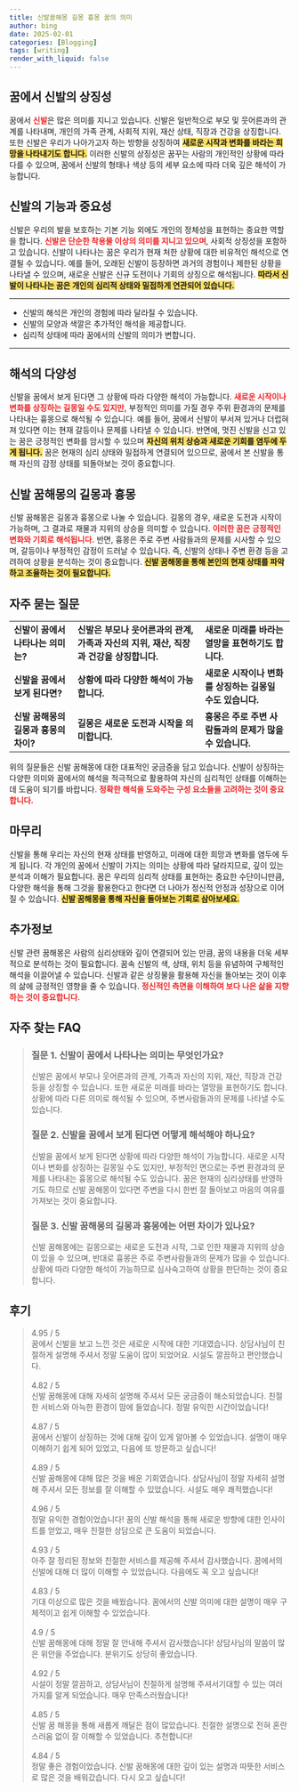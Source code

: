 ```yaml
---
title: 신발꿈해몽 길몽 흉몽 꿈의 의미
author: bing
date: 2025-02-01
categories: [Blogging]
tags: [writing]
render_with_liquid: false
---
```



<h2 id='꿈에서 신발의 상징성'>꿈에서 신발의 상징성</h2>

<p>꿈에서 <b><span style="color: #ee2323;">신발</span></b>은 많은 의미를 지니고 있습니다. 신발은 일반적으로 부모 및 웃어른과의 관계를 나타내며, 개인의 가족 관계, 사회적 지위, 재산 상태, 직장과 건강을 상징합니다. 또한 신발은 우리가 나아가고자 하는 방향을 상징하여 <b><span style="background-color: #ffe066;">새로운 시작과 변화를 바라는 희망을 나타내기도 합니다.</span></b> 이러한 신발의 상징성은 꿈꾸는 사람의 개인적인 상황에 따라 다를 수 있으며, 꿈에서 신발의 형태나 색상 등의 세부 요소에 따라 더욱 깊은 해석이 가능합니다.</p>

<h2 id='신발의 기능과 중요성'>신발의 기능과 중요성</h2>

<p>신발은 우리의 발을 보호하는 기본 기능 외에도 개인의 정체성을 표현하는 중요한 역할을 합니다. <b><span style="color: #ee2323;">신발은 단순한 착용물 이상의 의미를 지니고 있으며</span></b>, 사회적 상징성을 포함하고 있습니다. 신발이 나타나는 꿈은 우리가 현재 처한 상황에 대한 비유적인 해석으로 연결될 수 있습니다. 예를 들어, 오래된 신발이 등장하면 과거의 경험이나 제한된 상황을 나타낼 수 있으며, 새로운 신발은 신규 도전이나 기회의 상징으로 해석됩니다. <b><span style="background-color: #ffe066;">따라서 신발이 나타나는 꿈은 개인의 심리적 상태와 밀접하게 연관되어 있습니다.</span></b></p>

<hr />

<ul>
    <li>신발의 해석은 개인의 경험에 따라 달라질 수 있습니다.</li>
    <li>신발의 모양과 색깔은 추가적인 해석을 제공합니다.</li>
    <li>심리적 상태에 따라 꿈에서의 신발의 의미가 변합니다.</li>
</ul>

<hr />

<h2 id='해석의 다양성'>해석의 다양성</h2>

<p>신발을 꿈에서 보게 된다면 그 상황에 따라 다양한 해석이 가능합니다. <b><span style="color: #ee2323;">새로운 시작이나 변화를 상징하는 길몽일 수도 있지만,</span></b> 부정적인 의미를 가질 경우 주위 환경과의 문제를 나타내는 흉몽으로 해석될 수 있습니다. 예를 들어, 꿈에서 신발이 부서져 있거나 더럽혀져 있다면 이는 현재 갈등이나 문제를 나타낼 수 있습니다. 반면에, 멋진 신발을 신고 있는 꿈은 긍정적인 변화를 암시할 수 있으며 <b><span style="background-color: #ffe066;">자신의 위치 상승과 새로운 기회를 염두에 두게 됩니다.</span></b> 꿈은 현재의 심리 상태와 밀접하게 연결되어 있으므로, 꿈에서 본 신발을 통해 자신의 감정 상태를 되돌아보는 것이 중요합니다.</p>

<h2 id='신발 꿈해몽의 길몽과 흉몽'>신발 꿈해몽의 길몽과 흉몽</h2>

<p>신발 꿈해몽은 길몽과 흉몽으로 나눌 수 있습니다. 길몽의 경우, 새로운 도전과 시작이 가능하며, 그 결과로 재물과 지위의 상승을 의미할 수 있습니다. <b><span style="color: #ee2323;">이러한 꿈은 긍정적인 변화와 기회로 해석됩니다.</span></b> 반면, 흉몽은 주로 주변 사람들과의 문제를 시사할 수 있으며, 갈등이나 부정적인 감정이 드러날 수 있습니다. 즉, 신발의 상태나 주변 환경 등을 고려하여 상황을 분석하는 것이 중요합니다. <b><span style="background-color: #ffe066;">신발 꿈해몽을 통해 본인의 현재 상태를 파악하고 조율하는 것이 필요합니다.</span></b></p>

<h2 id='자주 묻는 질문'>자주 묻는 질문</h2>

<table>
    <tr>
        <td><b>신발이 꿈에서 나타나는 의미는?</b></td>
        <td><b>신발은 부모나 웃어른과의 관계, 가족과 자신의 지위, 재산, 직장과 건강을 상징합니다.</b></td>
        <td><b>새로운 미래를 바라는 열망을 표현하기도 합니다.</b></td>
    </tr>
    <tr>
        <td><b>신발을 꿈에서 보게 된다면?</b></td>
        <td><b>상황에 따라 다양한 해석이 가능합니다.</b></td>
        <td><b>새로운 시작이나 변화를 상징하는 길몽일 수도 있습니다.</b></td>
    </tr>
    <tr>
        <td><b>신발 꿈해몽의 길몽과 흉몽의 차이?</b></td>
        <td><b>길몽은 새로운 도전과 시작을 의미합니다.</b></td>
        <td><b>흉몽은 주로 주변 사람들과의 문제가 많을 수 있습니다.</b></td>
    </tr>
</table>

<p>위의 질문들은 신발 꿈해몽에 대한 대표적인 궁금증을 담고 있습니다. 신발이 상징하는 다양한 의미와 꿈에서의 해석을 적극적으로 활용하여 자신의 심리적인 상태를 이해하는 데 도움이 되기를 바랍니다. <b><span style="color: #ee2323;">정확한 해석을 도와주는 구성 요소들을 고려하는 것이 중요합니다.</span></b></p>

<h2 id='마무리'>마무리</h2>

<p>신발을 통해 우리는 자신의 현재 상태를 반영하고, 미래에 대한 희망과 변화를 염두에 두게 됩니다. 각 개인의 꿈에서 신발이 가지는 의미는 상황에 따라 달라지므로, 깊이 있는 분석과 이해가 필요합니다. 꿈은 우리의 심리적 상태를 표현하는 중요한 수단이니만큼, 다양한 해석을 통해 그것을 활용한다고 한다면 더 나아가 정신적 안정과 성장으로 이어질 수 있습니다. <b><span style="background-color: #ffe066;">신발 꿈해몽을 통해 자신을 돌아보는 기회로 삼아보세요.</span></b></p>

<h2 id='추가정보'>추가정보</h2>

<p>신발 관련 꿈해몽은 사람의 심리상태와 깊이 연결되어 있는 만큼, 꿈의 내용을 더욱 세부적으로 분석하는 것이 필요합니다. 꿈속 신발의 색, 상태, 위치 등을 유념하여 구체적인 해석을 이끌어낼 수 있습니다. 신발과 같은 상징물을 활용해 자신을 돌아보는 것이 이후의 삶에 긍정적인 영향을 줄 수 있습니다. <b><span style="color: #ee2323;">정신적인 측면을 이해하여 보다 나은 삶을 지향하는 것이 중요합니다.</span></b></p>


<h2 id='자주_찾는_FAQ'>자주 찾는 FAQ</h2>
<div itemscope="" itemtype="https://schema.org/FAQPage"> 
<blockquote> 
<div itemscope="" itemprop="mainEntity" itemtype="https://schema.org/Question"> 
<h3 itemprop="name">질문 1. 신발이 꿈에서 나타나는 의미는 무엇인가요?</h3> 
<div itemscope="" itemprop="acceptedAnswer" itemtype="https://schema.org/Answer"> 
<span itemprop="text"> 
<p>신발은 꿈에서 부모나 웃어른과의 관계, 가족과 자신의 지위, 재산, 직장과 건강 등을 상징할 수 있습니다. 또한 새로운 미래를 바라는 열망을 표현하기도 합니다. 상황에 따라 다른 의미로 해석될 수 있으며, 주변사람들과의 문제를 나타낼 수도 있습니다.</p> 
</span> 
</div> 
</div> 

<div itemscope="" itemprop="mainEntity" itemtype="https://schema.org/Question"> 
<h3 itemprop="name">질문 2. 신발을 꿈에서 보게 된다면 어떻게 해석해야 하나요?</h3> 
<div itemscope="" itemprop="acceptedAnswer" itemtype="https://schema.org/Answer"> 
<span itemprop="text"> 
<p>신발을 꿈에서 보게 된다면 상황에 따라 다양한 해석이 가능합니다. 새로운 시작이나 변화를 상징하는 길몽일 수도 있지만, 부정적인 면으로는 주변 환경과의 문제를 나타내는 흉몽으로 해석될 수도 있습니다. 꿈은 현재의 심리상태를 반영하기도 하므로 신발 꿈해몽이 있다면 주변을 다시 한번 잘 돌아보고 마음의 여유를 가져보는 것이 중요합니다.</p> 
</span> 
</div> 
</div> 

<div itemscope="" itemprop="mainEntity" itemtype="https://schema.org/Question"> 
<h3 itemprop="name">질문 3. 신발 꿈해몽의 길몽과 흉몽에는 어떤 차이가 있나요?</h3> 
<div itemscope="" itemprop="acceptedAnswer" itemtype="https://schema.org/Answer"> 
<span itemprop="text"> 
<p>신발 꿈해몽에는 길몽으로는 새로운 도전과 시작, 그로 인한 재물과 지위의 상승이 있을 수 있으며, 반대로 흉몽은 주로 주변사람들과의 문제가 많을 수 있습니다. 상황에 따라 다양한 해석이 가능하므로 심사숙고하여 상황을 판단하는 것이 중요합니다.</p> 
</span> 
</div> 
</div> 
</blockquote> 
</div>
<h2 id='후기'>후기</h2>
<div itemscope itemtype="https://schema.org/Product">
  <blockquote>
  <div itemprop="review" itemscope itemtype="https://schema.org/Review">
      <div itemprop="reviewRating" itemscope itemtype="https://schema.org/Rating"> <span itemprop="ratingValue">4.95</span> / <span itemprop="bestRating">5</span> </div>
      <span itemprop="reviewBody">꿈에서 신발을 보고 느낀 것은 새로운 시작에 대한 기대였습니다. 상담사님이 친절하게 설명해 주셔서 정말 도움이 많이 되었어요. 시설도 깔끔하고 편안했습니다.</span>
  </div>
  <br>
  <div itemprop="review" itemscope itemtype="https://schema.org/Review">
      <div itemprop="reviewRating" itemscope itemtype="https://schema.org/Rating"> <span itemprop="ratingValue">4.82</span> / <span itemprop="bestRating">5</span> </div>
      <span itemprop="reviewBody">신발 꿈해몽에 대해 자세히 설명해 주셔서 모든 궁금증이 해소되었습니다. 친절한 서비스와 아늑한 환경이 맘에 들었습니다. 정말 유익한 시간이었습니다!</span>
  </div>
  <br>
  <div itemprop="review" itemscope itemtype="https://schema.org/Review">
      <div itemprop="reviewRating" itemscope itemtype="https://schema.org/Rating"> <span itemprop="ratingValue">4.87</span> / <span itemprop="bestRating">5</span> </div>
      <span itemprop="reviewBody">꿈에서 신발이 상징하는 것에 대해 깊이 있게 알아볼 수 있었습니다. 설명이 매우 이해하기 쉽게 되어 있었고, 다음에 또 방문하고 싶습니다!</span>
  </div>
  <br>
  <div itemprop="review" itemscope itemtype="https://schema.org/Review">
      <div itemprop="reviewRating" itemscope itemtype="https://schema.org/Rating"> <span itemprop="ratingValue">4.89</span> / <span itemprop="bestRating">5</span> </div>
      <span itemprop="reviewBody">신발 꿈해몽에 대해 많은 것을 배운 기회였습니다. 상담사님이 정말 자세히 설명해 주셔서 모든 정보를 잘 이해할 수 있었습니다. 시설도 매우 쾌적했습니다!</span>
  </div>
  <br>
  <div itemprop="review" itemscope itemtype="https://schema.org/Review">
      <div itemprop="reviewRating" itemscope itemtype="https://schema.org/Rating"> <span itemprop="ratingValue">4.96</span> / <span itemprop="bestRating">5</span> </div>
      <span itemprop="reviewBody">정말 유익한 경험이었습니다! 꿈의 신발 해석을 통해 새로운 방향에 대한 인사이트를 얻었고, 매우 친절한 상담으로 큰 도움이 되었습니다.</span>
  </div>
  <br>
  <div itemprop="review" itemscope itemtype="https://schema.org/Review">
      <div itemprop="reviewRating" itemscope itemtype="https://schema.org/Rating"> <span itemprop="ratingValue">4.93</span> / <span itemprop="bestRating">5</span> </div>
      <span itemprop="reviewBody">아주 잘 정리된 정보와 친절한 서비스를 제공해 주셔서 감사했습니다. 꿈에서의 신발에 대해 더 많이 이해할 수 있었습니다. 다음에도 꼭 오고 싶습니다!</span>
  </div>
  <br>
  <div itemprop="review" itemscope itemtype="https://schema.org/Review">
      <div itemprop="reviewRating" itemscope itemtype="https://schema.org/Rating"> <span itemprop="ratingValue">4.83</span> / <span itemprop="bestRating">5</span> </div>
      <span itemprop="reviewBody">기대 이상으로 많은 것을 배웠습니다. 꿈에서의 신발 의미에 대한 설명이 매우 구체적이고 쉽게 이해할 수 있었습니다.</span>
  </div>
  <br>
  <div itemprop="review" itemscope itemtype="https://schema.org/Review">
      <div itemprop="reviewRating" itemscope itemtype="https://schema.org/Rating"> <span itemprop="ratingValue">4.9</span> / <span itemprop="bestRating">5</span> </div>
      <span itemprop="reviewBody">신발 꿈해몽에 대해 정말 잘 안내해 주셔서 감사했습니다! 상담사님의 말씀이 많은 위안을 주었습니다. 분위기도 상당히 좋았습니다.</span>
  </div>
  <br>
  <div itemprop="review" itemscope itemtype="https://schema.org/Review">
      <div itemprop="reviewRating" itemscope itemtype="https://schema.org/Rating"> <span itemprop="ratingValue">4.92</span> / <span itemprop="bestRating">5</span> </div>
      <span itemprop="reviewBody">시설이 정말 깔끔하고, 상담사님이 친절하게 설명해 주셔서기대할 수 있는 여러 가지를 알게 되었습니다. 매우 만족스러웠습니다!</span>
  </div>
  <br>
  <div itemprop="review" itemscope itemtype="https://schema.org/Review">
      <div itemprop="reviewRating" itemscope itemtype="https://schema.org/Rating"> <span itemprop="ratingValue">4.85</span> / <span itemprop="bestRating">5</span> </div>
      <span itemprop="reviewBody">신발 꿈 해몽을 통해 새롭게 깨달은 점이 많았습니다. 친절한 설명으로 전혀 혼란스러움 없이 잘 이해할 수 있었습니다. 추천합니다!</span>
  </div>
  <br>
  <div itemprop="review" itemscope itemtype="https://schema.org/Review">
      <div itemprop="reviewRating" itemscope itemtype="https://schema.org/Rating"> <span itemprop="ratingValue">4.84</span> / <span itemprop="bestRating">5</span> </div>
      <span itemprop="reviewBody">정말 좋은 경험이었습니다. 신발 꿈해몽에 대한 깊이 있는 설명과 따뜻한 서비스로 많은 것을 배워갔습니다. 다시 오고 싶습니다!</span>
  </div>
  </blockquote>
</div>
